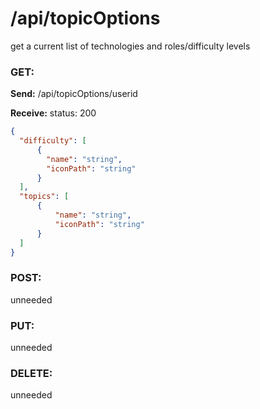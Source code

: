 # **/api/topicOptions**

<!-- ! ADD ROUTE DESCRIPTION HERE -->

get a current list of technologies and roles/difficulty levels

### GET:

**Send:**
/api/topicOptions/userid

**Receive:** status: 200

```JSON
{
  "difficulty": [
      {
        "name": "string",
        "iconPath": "string"
      }
  ],
  "topics": [
      {
          "name": "string",
          "iconPath": "string"
      }
  ]
}
```

### POST:

unneeded

### PUT:

unneeded

### DELETE:

unneeded
